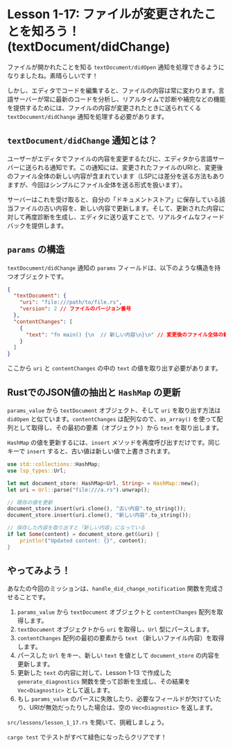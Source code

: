
# Lesson 1-17: ファイルが変更されたことを知ろう！ (textDocument/didChange)

ファイルが開かれたことを知る `textDocument/didOpen` 通知を処理できるようになりましたね。素晴らしいです！

しかし、エディタでコードを編集すると、ファイルの内容は常に変わります。言語サーバーが常に最新のコードを分析し、リアルタイムで診断や補完などの機能を提供するためには、ファイルの内容が変更されたときに送られてくる `textDocument/didChange` 通知を処理する必要があります。

## `textDocument/didChange` 通知とは？

ユーザーがエディタでファイルの内容を変更するたびに、エディタから言語サーバーに送られる通知です。この通知には、変更されたファイルのURIと、変更後のファイル全体の新しい内容が含まれています（LSPには差分を送る方法もありますが、今回はシンプルにファイル全体を送る形式を扱います）。

サーバーはこれを受け取ると、自分の「ドキュメントストア」に保存している該当ファイルの古い内容を、新しい内容で更新します。そして、更新された内容に対して再度診断を生成し、エディタに送り返すことで、リアルタイムなフィードバックを提供します。

## `params` の構造

`textDocument/didChange` 通知の `params` フィールドは、以下のような構造を持つオブジェクトです。

```json
{
  "textDocument": {
    "uri": "file:///path/to/file.rs",
    "version": 2 // ファイルのバージョン番号
  },
  "contentChanges": [
    {
      "text": "fn main() {\n  // 新しい内容\n}\n" // 変更後のファイル全体の新しい内容
    }
  ]
}
```

ここから `uri` と `contentChanges` の中の `text` の値を取り出す必要があります。

## RustでのJSON値の抽出と `HashMap` の更新

`params_value` から `textDocument` オブジェクト、そして `uri` を取り出す方法は `didOpen` と似ています。`contentChanges` は配列なので、`as_array()` を使って配列として取得し、その最初の要素（オブジェクト）から `text` を取り出します。

`HashMap` の値を更新するには、`insert` メソッドを再度呼び出すだけです。同じキーで `insert` すると、古い値は新しい値で上書きされます。

```rust
use std::collections::HashMap;
use lsp_types::Url;

let mut document_store: HashMap<Url, String> = HashMap::new();
let uri = Url::parse("file:///a.rs").unwrap();

// 既存の値を更新
document_store.insert(uri.clone(), "古い内容".to_string());
document_store.insert(uri.clone(), "新しい内容".to_string());

// 保存した内容を取り出すと「新しい内容」になっている
if let Some(content) = document_store.get(&uri) {
    println!("Updated content: {}", content);
}
```

## やってみよう！

あなたの今回のミッションは、`handle_did_change_notification` 関数を完成させることです。

1.  `params_value` から `textDocument` オブジェクトと `contentChanges` 配列を取得します。
2.  `textDocument` オブジェクトから `uri` を取得し、`Url` 型にパースします。
3.  `contentChanges` 配列の最初の要素から `text` （新しいファイル内容）を取得します。
4.  パースした `Url` をキー、新しい `text` を値として `document_store` の内容を更新します。
5.  更新した `text` の内容に対して、Lesson 1-13 で作成した `generate_diagnostics` 関数を使って診断を生成し、その結果を `Vec<Diagnostic>` として返します。
6.  もし `params_value` のパースに失敗したり、必要なフィールドが欠けていたり、URIが無効だったりした場合は、空の `Vec<Diagnostic>` を返します。

`src/lessons/lesson_1_17.rs` を開いて、挑戦しましょう。

`cargo test` でテストがすべて緑色になったらクリアです！

